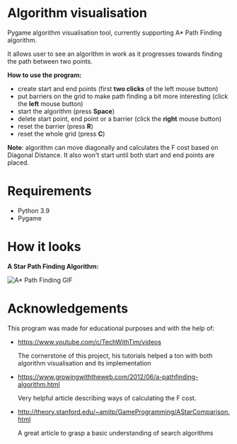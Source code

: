 # **Algorithm visualisation**

Pygame algorithm visualisation tool, currently supporting A* Path Finding algorithm.

It allows user to see an algorithm in work as it progresses towards finding the path between two points. 

**How to use the program:**

- create start and end points (first **two clicks** of the left mouse button)
- put barriers on the grid to make path finding a bit more interesting (click the **left** mouse button)
- start the algorithm (press **Space**)
- delete start point, end point or a barrier (click the **right** mouse button)
- reset the barrier (press **R**)
- reset the whole grid (press **C**)

**Note**: algorithm can move diagonally and calculates the F cost based on Diagonal Distance. It also won't start until both start and end points are placed.

# Requirements 

- Python 3.9
- Pygame

# How it looks

**A Star Path Finding Algorithm:**

![A* Path Finding GIF](https://github.com/mmianov/Algorithm_visualisation/blob/mmianov/dev/img/path_finding_for_docs.gif)



# Acknowledgements

This program was made for educational purposes and with the help of:

-  https://www.youtube.com/c/TechWithTim/videos 

    The cornerstone of this project, his tutorials helped a ton with both algorithm visualisation and its implementation

- https://www.growingwiththeweb.com/2012/06/a-pathfinding-algorithm.html

  Very helpful article describing ways of calculating the F cost.

- http://theory.stanford.edu/~amitp/GameProgramming/AStarComparison.html

  A great article to grasp a basic understanding of search algorithms 

